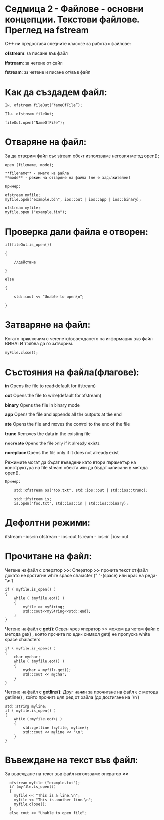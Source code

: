 # Седмица 2 - Файлове - основни концепции. Текстови файлове. Преглед на fstream

C++ ни предоставя следните класове за работа с файлове:

**ofstream**:  за писане във файл

**ifstream**:  за четене от файл

**fstream**:  за четене и писане от/във файл

Как да създадем файл:
=
```
Iн. ofstream fileOut(“NameOfFile”);
```

```
IIн. ofstream fileOut;

fileOut.open(“NameOfFile”);
```

Отваряне на файл:
=
За да отворим файл със stream обект използваме неговия метод open();

```
open (filename, mode);

**filename** - името на файла
**mode** - режим на отваряне на файла (не е задължителен)
```

```
Пример:

ofstream myfile;
myfile.open("example.bin", ios::out | ios::app | ios::binary);

ofstream myfile;
myfile.open ("example.bin");
```

Проверка дали файла е отворен:
=

```
if(fileOut.is_open())

{

	//действие
  
}

else

{

	std::cout << “Unable to open\n”;
  
}
```

Затваряне на файл:
=
Когато приключим с четенето/въвеждането на информация във файл ВИНАГИ трябва да го затворим.

```
myFile.close();
```

Състояния на файла(флагове): 
=

  **in**          Opens the file to read(default for ifstream)

  **out**         Opens the file to write(default for ofstream)

  **binary**      Opens the file in binary mode

  **app**         Opens the file and appends all the outputs at the end

  **ate**         Opens the file and moves the control to the end of the file

  **trunc**       Removes the data in the existing file

  **nocreate**    Opens the file only if it already exists

  **noreplace**   Opens the file only if it does not already exist

Режимите могат да бъдат въведени като втори параметър на конструктура на file stream обекта или да бъдат записани в метода open().

```
Пример:

    std::ofstream os("foo.txt", std::ios::out | std::ios::trunc);

    std::ifstream is;
    is.open("foo.txt", std::ios::in | std::ios::binary);
```

Дефолтни режими:
=
ifstream - ios::in
ofstream -  ios::out
fstream - ios::in | ios::out

Прочитане на файл:
=
Четене на файл с оператор **>>**:
  Оператор **>>** прочита текст от файл докато не достигне white space character (" "-(space) или край на реда-'\n')

```
if ( myfile.is_open() ) 
{    
    while ( !myfile.eof() ) 
    {
        myfile >> myString;
        std::cout<<myString<<std::endl;
    }
}
```

Четене на файл с **get()**:
  Освен чрез оператор >> можем да четем файл с метода get() , която прочита по един символ get() не пропуска white space characters

```
if ( myfile.is_open() ) 
{
    char mychar;
    while ( !myfile.eof() ) 
    {
        mychar = myfile.get();
        std::cout << mychar;
    }
}
```

Четене на файл с **getline()**:
  Друг начин за прочитане на файл е с метода getline() , който прочита цял ред от файла (до достигане на '\n')

```
std::string myline;
if ( myfile.is_open() ) 
{
    while (!myfile.eof() ) 
    {
        std::getline (myfile, myline);
        std::cout << myline << '\n';
    }
}
```

Въвеждане на текст във файл:
=
За въвеждане на текст във файл използваме оператор **<<**

```
  ofstream myfile ("example.txt");
  if (myfile.is_open())
  {
    myfile << "This is a line.\n";
    myfile << "This is another line.\n";
    myfile.close();
  }
  else cout << "Unable to open file";
```
